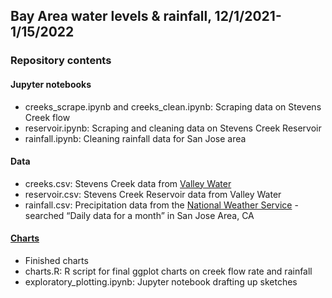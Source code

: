 ## Bay Area water levels & rainfall, 12/1/2021-1/15/2022

### Repository contents
#### Jupyter notebooks
* creeks_scrape.ipynb and creeks_clean.ipynb: Scraping data on Stevens Creek flow
* reservoir.ipynb: Scraping and cleaning data on Stevens Creek Reservoir
* rainfall.ipynb: Cleaning rainfall data for San Jose area

#### Data
* creeks.csv: Stevens Creek data from [Valley Water](https://valleywateralert.org/scvwd/index.php)
* reservoir.csv: Stevens Creek Reservoir data from Valley Water
* rainfall.csv: Precipitation data from the [National Weather Service](https://www.weather.gov/wrh/Climate?wfo=mtr) - searched “Daily data for a month” in San Jose Area, CA

#### [Charts](https://github.com/ilenapeng/stevens-creek/tree/main/charts)
* Finished charts
* charts.R: R script for final ggplot charts on creek flow rate and rainfall
* exploratory_plotting.ipynb: Jupyter notebook drafting up sketches
